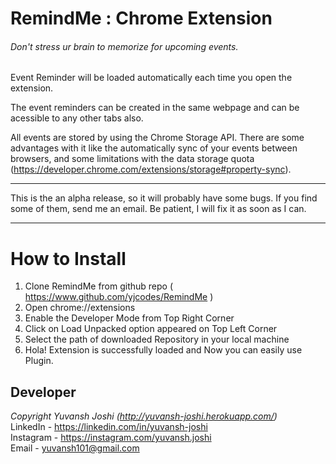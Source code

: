 # RemindMe : Chrome Extension
###### Don't stress ur brain to memorize for upcoming events.

Event Reminder will be loaded automatically each time you open the extension.

The event reminders can be created in the same webpage and can be acessible to any other tabs also.

All events are stored by using the Chrome Storage API. There are some advantages with it like the automatically sync of your events between browsers, and some limitations with the data storage quota (https://developer.chrome.com/extensions/storage#property-sync).

**** 
This is the an alpha release, so it will probably have some bugs. If you find some of them, send me an email. Be patient, I will fix it as soon as I can. 
****

# How to Install
1. Clone RemindMe from github repo ( https://www.github.com/yjcodes/RemindMe )
2. Open chrome://extensions
3. Enable the Developer Mode from Top Right Corner
4. Click on Load Unpacked option appeared on Top Left Corner
5. Select the path of downloaded Repository in your local machine
6. Hola! Extension is successfully loaded and Now you can easily use Plugin.

## Developer

_Copyright Yuvansh Joshi (http://yuvansh-joshi.herokuapp.com/)_  
LinkedIn - https://linkedin.com/in/yuvansh-joshi  
Instagram - https://instagram.com/yuvansh.joshi  
Email - yuvansh101@gmail.com
 
